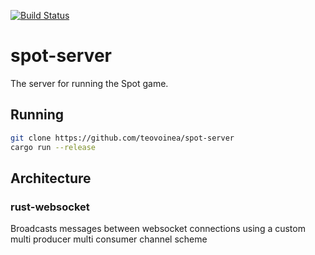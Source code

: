 [![Build Status](https://travis-ci.org/teovoinea/spot-server.svg?branch=master)](https://travis-ci.org/teovoinea/spot-server)

# spot-server

The server for running the Spot game.

## Running

```bash
git clone https://github.com/teovoinea/spot-server
cargo run --release
```

## Architecture

### rust-websocket

Broadcasts messages between websocket connections using a custom multi producer multi consumer channel scheme
